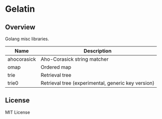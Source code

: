 # Gelatin

## Overview

Golang misc libraries.

Name        |Description
------------|---------------------------------------------------------------
ahocorasick |Aho-Corasick string matcher
omap        |Ordered map
trie        |Retrieval tree
trie0       |Retrieval tree (experimental, generic key version)

## License

MIT License
